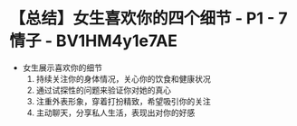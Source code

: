 # 【总结】女生喜欢你的四个细节 - P1 - 7情子 - BV1HM4y1e7AE

-   女生展示喜欢你的细节
    1.  持续关注你的身体情况，关心你的饮食和健康状况
    2.  通过试探性的问题来验证你对她的真心
    3.  注重外表形象，穿着打扮精致，希望吸引你的关注
    4.  主动聊天，分享私人生活，表现出对你的好感